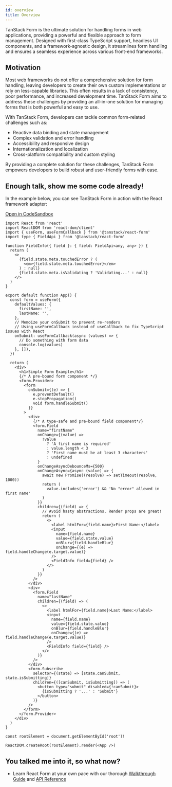 ```yaml
---
id: overview
title: Overview
---
```


TanStack Form is the ultimate solution for handling forms in web applications, providing a powerful and flexible approach to form management. Designed with first-class TypeScript support, headless UI components, and a framework-agnostic design, it streamlines form handling and ensures a seamless experience across various front-end frameworks.

## Motivation

Most web frameworks do not offer a comprehensive solution for form handling, leaving developers to create their own custom implementations or rely on less-capable libraries. This often results in a lack of consistency, poor performance, and increased development time. TanStack Form aims to address these challenges by providing an all-in-one solution for managing forms that is both powerful and easy to use.

With TanStack Form, developers can tackle common form-related challenges such as:

- Reactive data binding and state management
- Complex validation and error handling
- Accessibility and responsive design
- Internationalization and localization
- Cross-platform compatibility and custom styling

By providing a complete solution for these challenges, TanStack Form empowers developers to build robust and user-friendly forms with ease.

## Enough talk, show me some code already!

In the example below, you can see TanStack Form in action with the React framework adapter:

[Open in CodeSandbox](https://codesandbox.io/s/github/tannerlinsley/react-form/tree/main/examples/react/simple)

```tsx
import React from 'react'
import ReactDOM from 'react-dom/client'
import { useForm, useFormCallback } from '@tanstack/react-form'
import type { FieldApi } from '@tanstack/react-form'

function FieldInfo({ field }: { field: FieldApi<any, any> }) {
  return (
    <>
      {field.state.meta.touchedError ? (
        <em>{field.state.meta.touchedError}</em>
      ) : null}
      {field.state.meta.isValidating ? 'Validating...' : null}
    </>
  )
}

export default function App() {
  const form = useForm({
    defaultValues: {
      firstName: '',
      lastName: '',
    },
    // Memoize your onSubmit to prevent re-renders
    // Using useFormCallback instead of useCallback to fix TypeScript issues with React
    onSubmit: useFormCallback(async (values) => {
      // Do something with form data
      console.log(values)
    }, []),
  })

  return (
    <div>
      <h1>Simple Form Example</h1>
      {/* A pre-bound form component */}
      <form.Provider>
        <form
          onSubmit={(e) => {
            e.preventDefault()
            e.stopPropagation()
            void form.handleSubmit()
          }}
        >
          <div>
            {/* A type-safe and pre-bound field component*/}
            <form.Field
              name="firstName"
              onChange={(value) =>
                !value
                  ? 'A first name is required'
                  : value.length < 3
                  ? 'First name must be at least 3 characters'
                  : undefined
              }
              onChangeAsyncDebounceMs={500}
              onChangeAsync={async (value) => {
                await new Promise((resolve) => setTimeout(resolve, 1000))
                return (
                  value.includes('error') && 'No "error" allowed in first name'
                )
              }}
              children={(field) => {
                // Avoid hasty abstractions. Render props are great!
                return (
                  <>
                    <label htmlFor={field.name}>First Name:</label>
                    <input
                      name={field.name}
                      value={field.state.value}
                      onBlur={field.handleBlur}
                      onChange={(e) => field.handleChange(e.target.value)}
                    />
                    <FieldInfo field={field} />
                  </>
                )
              }}
            />
          </div>
          <div>
            <form.Field
              name="lastName"
              children={(field) => (
                <>
                  <label htmlFor={field.name}>Last Name:</label>
                  <input
                    name={field.name}
                    value={field.state.value}
                    onBlur={field.handleBlur}
                    onChange={(e) => field.handleChange(e.target.value)}
                  />
                  <FieldInfo field={field} />
                </>
              )}
            />
          </div>
          <form.Subscribe
            selector={(state) => [state.canSubmit, state.isSubmitting]}
            children={([canSubmit, isSubmitting]) => (
              <button type="submit" disabled={!canSubmit}>
                {isSubmitting ? '...' : 'Submit'}
              </button>
            )}
          />
        </form>
      </form.Provider>
    </div>
  )
}

const rootElement = document.getElementById('root')!

ReactDOM.createRoot(rootElement).render(<App />)
```

## You talked me into it, so what now?

- Learn React Form at your own pace with our thorough [Walkthrough Guide](../installation) and [API Reference](../reference/FormApi)

